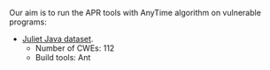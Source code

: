Our aim is to run the APR tools with AnyTime algorithm on vulnerable programs:
- [Juliet Java dataset](https://samate.nist.gov/SARD/testsuite.php).
  - Number of CWEs: 112
  - Build tools: Ant
